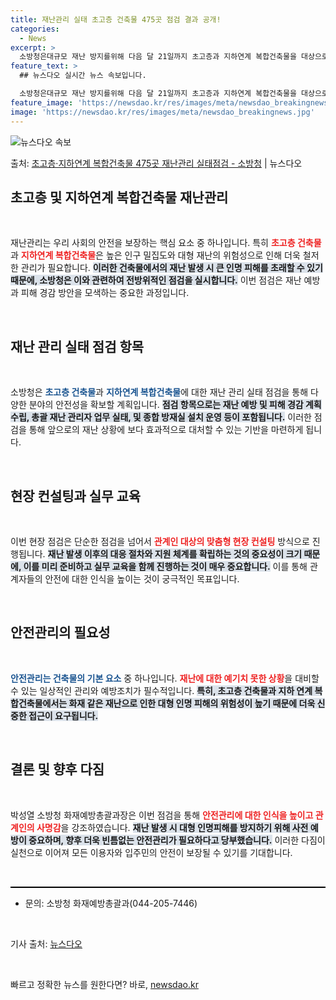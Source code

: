 ```yaml
---
title: 재난관리 실태 초고층 건축물 475곳 점검 결과 공개!
categories:
  - News
excerpt: >
  소방청은대규모 재난 방지를위해 다음 달 21일까지 초고층과 지하연계 복합건축물을 대상으로 재난관리 실태를 점…
feature_text: >
  ## 뉴스다오 실시간 뉴스 속보입니다.

  소방청은대규모 재난 방지를위해 다음 달 21일까지 초고층과 지하연계 복합건축물을 대상으로 재난관리 실태를 점…
feature_image: 'https://newsdao.kr/res/images/meta/newsdao_breakingnews.jpg'
image: 'https://newsdao.kr/res/images/meta/newsdao_breakingnews.jpg'
---
```


![뉴스다오 속보](https://newsdao.kr/res/images/meta/newsdao_breakingnews.jpg)

<p>출처: <a href="https://newsdao.kr/3797" rel="dofollow">초고층·지하연계 복합건축물 475곳 재난관리 실태점검 - 소방청</a> | 뉴스다오</p>

<h2 data-ke-size="size26">초고층 및 지하연계 복합건축물 재난관리</h2>

<p data-ke-size="size16">&nbsp;</p>

<p data-ke-size="size16">재난관리는 우리 사회의 안전을 보장하는 핵심 요소 중 하나입니다. 특히 <b><span style="color: #ee2323;">초고층 건축물</span></b>과 <b><span style="color: #ee2323;">지하연계 복합건축물</span></b>은 높은 인구 밀집도와 대형 재난의 위험성으로 인해 더욱 철저한 관리가 필요합니다. <b><span style="background-color: #21538527;">이러한 건축물에서의 재난 발생 시 큰 인명 피해를 초래할 수 있기 때문에, 소방청은 이와 관련하여 전방위적인 점검을 실시합니다.</span></b> 이번 점검은 재난 예방과 피해 경감 방안을 모색하는 중요한 과정입니다.</p>

<p data-ke-size="size16">&nbsp;</p>

<h2 data-ke-size="size26">재난 관리 실태 점검 항목</h2>

<p data-ke-size="size16">&nbsp;</p>

<p data-ke-size="size16">소방청은 <b><span style="color: #1a5490;">초고층 건축물</span></b>과 <b><span style="color: #1a5490;">지하연계 복합건축물</span></b>에 대한 재난 관리 실태 점검을 통해 다양한 분야의 안전성을 확보할 계획입니다. <b><span style="background-color: #21538527;">점검 항목으로는 재난 예방 및 피해 경감 계획 수립, 총괄 재난 관리자 업무 실태, 및 종합 방재실 설치 운영 등이 포함됩니다.</span></b> 이러한 점검을 통해 앞으로의 재난 상황에 보다 효과적으로 대처할 수 있는 기반을 마련하게 됩니다.</p>

<p data-ke-size="size16">&nbsp;</p>

<h2 data-ke-size="size26">현장 컨설팅과 실무 교육</h2>

<p data-ke-size="size16">&nbsp;</p>

<p data-ke-size="size16">이번 현장 점검은 단순한 점검을 넘어서 <b><span style="color: #ee2323;">관계인 대상의 맞춤형 현장 컨설팅</span></b> 방식으로 진행됩니다. <b><span style="background-color: #21538527;">재난 발생 이후의 대응 절차와 지원 체계를 확립하는 것의 중요성이 크기 때문에, 이를 미리 준비하고 실무 교육을 함께 진행하는 것이 매우 중요합니다.</span></b> 이를 통해 관계자들의 안전에 대한 인식을 높이는 것이 궁극적인 목표입니다.</p>

<p data-ke-size="size16">&nbsp;</p>

<h2 data-ke-size="size26">안전관리의 필요성</h2>

<p data-ke-size="size16">&nbsp;</p>

<p data-ke-size="size16"><b><span style="color: #1a5490;">안전관리는 건축물의 기본 요소</span></b> 중 하나입니다. <b><span style="color: #ee2323;">재난에 대한 예기치 못한 상황</span></b>을 대비할 수 있는 일상적인 관리와 예방조치가 필수적입니다. <b><span style="background-color: #21538527;">특히, 초고층 건축물과 지하 연계 복합건축물에서는 화재 같은 재난으로 인한 대형 인명 피해의 위험성이 높기 때문에 더욱 신중한 접근이 요구됩니다.</span></b></p>

<p data-ke-size="size16">&nbsp;</p>

<h2 data-ke-size="size26">결론 및 향후 다짐</h2>

<p data-ke-size="size16">&nbsp;</p>

<p data-ke-size="size16">박성열 소방청 화재예방총괄과장은 이번 점검을 통해 <b><span style="color: #ee2323;">안전관리에 대한 인식을 높이고 관계인의 사명감</span></b>을 강조하였습니다. <b><span style="background-color: #21538527;">재난 발생 시 대형 인명피해를 방지하기 위해 사전 예방이 중요하며, 향후 더욱 빈틈없는 안전관리가 필요하다고 당부했습니다.</span></b> 이러한 다짐이 실천으로 이어져 모든 이용자와 입주민의 안전이 보장될 수 있기를 기대합니다.</p>

<p data-ke-size="size16">&nbsp;</p>

<hr style="height:2px; border:none; background-color:#000000;" />

<ul>
    <li>문의: 소방청 화재예방총괄과(044-205-7446)</li>
</ul>

<p data-ke-size="size16">&nbsp;</p>
  
<p data-ke-size="size16">기사 출처: <a href="https://newsdao.kr/3797" target="_blank">뉴스다오</a></p>

<p data-ke-size="size16">&nbsp;</p> 

빠르고 정확한 뉴스를 원한다면? 바로, <a href="https://newsdao.kr" rel="dofollow">newsdao.kr</a>


